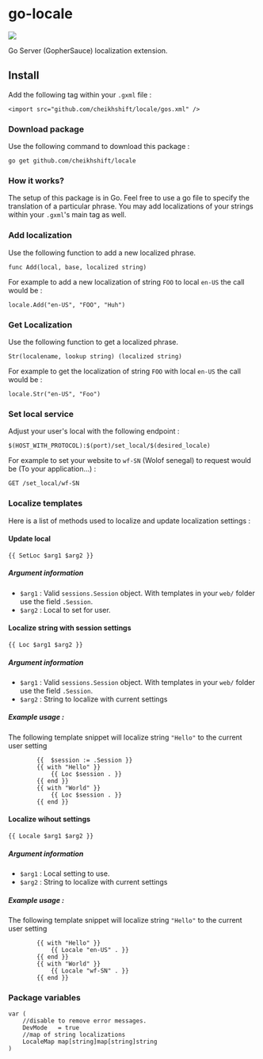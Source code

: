 # go-locale

![](https://talks.golang.org/2014/go4gophers/gopherflag.png)

Go Server (GopherSauce) localization extension.

## Install
Add the following tag within your `.gxml` file :

	<import src="github.com/cheikhshift/locale/gos.xml" />

### Download package
Use the following command to download this package :

	go get github.com/cheikhshift/locale
	
### How it works?
The setup of this package is in Go. Feel free to use a go file to specify the translation of a particular phrase. You may add localizations of your strings within your `.gxml`'s main tag as well.


### Add localization
Use the following function to add a new localized phrase.

	func Add(local, base, localized string)

For example to add a new localization of string `FOO` to local `en-US` the call would be :

	locale.Add("en-US", "FOO", "Huh") 

### Get Localization
Use the following function to get a localized phrase.

	Str(localename, lookup string) (localized string) 

For example to get the localization of string `FOO` with local `en-US` the call would be :
	
	locale.Str("en-US", "Foo")

### Set local service
Adjust your user's local with the following endpoint :

	$(HOST_WITH_PROTOCOL):$(port)/set_local/$(desired_locale)

For example to set your website to `wf-SN` (Wolof senegal) to request would be (To your application...) :

	GET /set_local/wf-SN

### Localize templates
Here is a list of methods used to localize and update localization settings :

#### Update local 
	{{ SetLoc $arg1 $arg2 }}

##### Argument information
- `$arg1` : Valid `sessions.Session` object. With templates in your `web/` folder use the  field `.Session`. 
- `$arg2` : Local to set for user.

#### Localize string with session settings
	{{ Loc $arg1 $arg2 }}

##### Argument information
- `$arg1` : Valid `sessions.Session` object. With templates in your `web/` folder use the  field `.Session`. 
- `$arg2` :  String to localize with current settings

##### Example usage :
The following template snippet will localize string `"Hello"` to the current user setting
		
			{{  $session := .Session }}
			{{ with "Hello" }}
				{{ Loc $session . }}
			{{ end }}
			{{ with "World" }}
				{{ Loc $session . }}
			{{ end }}

#### Localize wihout settings
	{{ Locale $arg1 $arg2 }}

##### Argument information
- `$arg1` : Local setting to use. 
- `$arg2` :  String to localize with current settings

##### Example usage :
The following template snippet will localize string `"Hello"` to the current user setting
		
			
			{{ with "Hello" }}
				{{ Locale "en-US" . }}
			{{ end }}
			{{ with "World" }}
				{{ Locale "wf-SN" . }}
			{{ end }}
### Package variables

	var (
		//disable to remove error messages.
		DevMode   = true
		//map of string localizations
		LocaleMap map[string]map[string]string
	)
